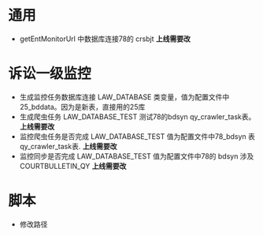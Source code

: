 # 通用
- getEntMonitorUrl 中数据库连接78的 crsbjt **上线需要改**

# 诉讼一级监控
- 生成监控任务数据库连接 LAW_DATABASE 类变量，值为配置文件中25_bddata。因为是新表，直接用的25库
- 生成爬虫任务 LAW_DATABASE_TEST 测试78的bdsyn   qy_crawler_task表。 **上线需要改**
- 监控爬虫任务是否完成 LAW_DATABASE_TEST 值为配置文件中78_bdsyn  表qy_crawler_task表. **上线需要改**
- 监控同步是否完成 LAW_DATABASE_TEST 值为配置文件中78的 bdsyn  涉及COURTBULLETIN_QY  **上线需要改**


# 脚本
- 修改路径